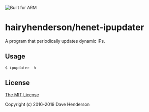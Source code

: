 ![Built for ARM][arm-arch-image]

# hairyhenderson/henet-ipupdater

A program that periodically updates dynamic IPs.

## Usage

```console
$ ipupdater -h 
```

## License

[The MIT License](http://opensource.org/licenses/MIT)

Copyright (c) 2016-2019 Dave Henderson

[arm-arch-image]: https://img.shields.io/badge/built%20for-ARM-blue.svg?style=flat

